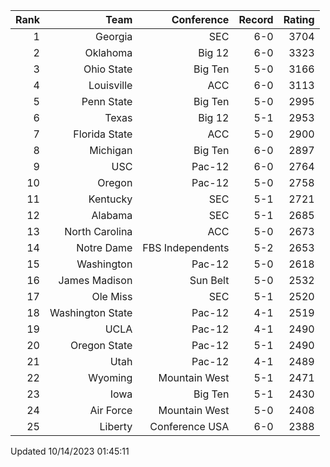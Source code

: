 | Rank  | Team                 | Conference           | Record   | Rating |
| ---:  | ---:                 | ---:                 | ---:     | ---:   |
| 1     | Georgia              | SEC                  | 6-0      | 3704   |
| 2     | Oklahoma             | Big 12               | 6-0      | 3323   |
| 3     | Ohio State           | Big Ten              | 5-0      | 3166   |
| 4     | Louisville           | ACC                  | 6-0      | 3113   |
| 5     | Penn State           | Big Ten              | 5-0      | 2995   |
| 6     | Texas                | Big 12               | 5-1      | 2953   |
| 7     | Florida State        | ACC                  | 5-0      | 2900   |
| 8     | Michigan             | Big Ten              | 6-0      | 2897   |
| 9     | USC                  | Pac-12               | 6-0      | 2764   |
| 10    | Oregon               | Pac-12               | 5-0      | 2758   |
| 11    | Kentucky             | SEC                  | 5-1      | 2721   |
| 12    | Alabama              | SEC                  | 5-1      | 2685   |
| 13    | North Carolina       | ACC                  | 5-0      | 2673   |
| 14    | Notre Dame           | FBS Independents     | 5-2      | 2653   |
| 15    | Washington           | Pac-12               | 5-0      | 2618   |
| 16    | James Madison        | Sun Belt             | 5-0      | 2532   |
| 17    | Ole Miss             | SEC                  | 5-1      | 2520   |
| 18    | Washington State     | Pac-12               | 4-1      | 2519   |
| 19    | UCLA                 | Pac-12               | 4-1      | 2490   |
| 20    | Oregon State         | Pac-12               | 5-1      | 2490   |
| 21    | Utah                 | Pac-12               | 4-1      | 2489   |
| 22    | Wyoming              | Mountain West        | 5-1      | 2471   |
| 23    | Iowa                 | Big Ten              | 5-1      | 2430   |
| 24    | Air Force            | Mountain West        | 5-0      | 2408   |
| 25    | Liberty              | Conference USA       | 6-0      | 2388   |

Updated 10/14/2023 01:45:11
